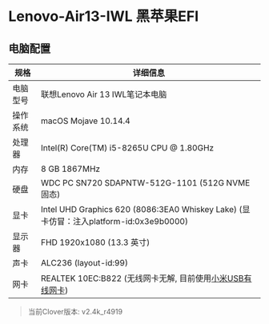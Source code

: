 # Lenovo-Air13-IWL 黑苹果EFI

## 电脑配置

| 规格      | 详细信息                                                     |
| -------- | ------------------------------------------------------------ |
| 电脑型号  | 联想Lenovo Air 13 IWL笔记本电脑                                 |
| 操作系统 | macOS Mojave 10.14.4                                          |
| 处理器   | Intel(R) Core(TM) i5-8265U CPU @ 1.80GHz                       |
| 内存     | 8 GB  1867MHz                                                  |
| 硬盘     | WDC PC SN720 SDAPNTW-512G-1101 (512G NVME固态)                       |
| 显卡     | Intel UHD Graphics 620 (8086:3EA0 Whiskey Lake) (显卡仿冒：注入platform-id:0x3e9b0000)     |
| 显示器   | FHD 1920x1080 (13.3 英寸)                                        |
| 声卡     | ALC236 (layout-id:99)                                           |
| 网卡     | REALTEK 10EC:B822 (无线网卡无解, 目前使用[小米USB有线网卡](https://item.jd.com/6107576.html)) |


> 当前Clover版本: v2.4k_r4919
